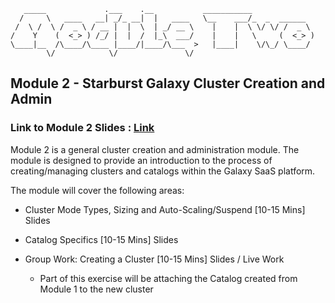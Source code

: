 
       _____             .___    .__           ___________              
      /     \   ____   __| _/_ __|  |   ____   \__    ___/_  _  ______  
     /  \ /  \ /  _ \ / __ |  |  \  | _/ __ \    |    |  \ \/ \/ /  _ \ 
    /    Y    (  <_> ) /_/ |  |  /  |_\  ___/    |    |   \     (  <_> )
    \____|__  /\____/\____ |____/|____/\___  >   |____|    \/\_/ \____/ 
            \/            \/               \/                           


## Module 2 - Starburst Galaxy Cluster Creation and Admin
### Link to Module 2 Slides : [Link](https://docs.google.com/presentation/d/1o3LiT0uKopCGgKTV51Wse_1K82YeNA6V5OJN62ouW6Q/edit?usp=sharing)

Module 2 is a general cluster creation and administration module. The module is designed to provide an introduction to the process of creating/managing clusters and catalogs within the Galaxy SaaS platform. 

The module will cover the following areas:

- Cluster Mode Types, Sizing and Auto-Scaling/Suspend [10-15 Mins] Slides

- Catalog Specifics [10-15 Mins] Slides

- Group Work: Creating a Cluster [10-15 Mins] Slides / Live Work
    - Part of this exercise will be attaching the Catalog created from Module 1 to the new cluster



